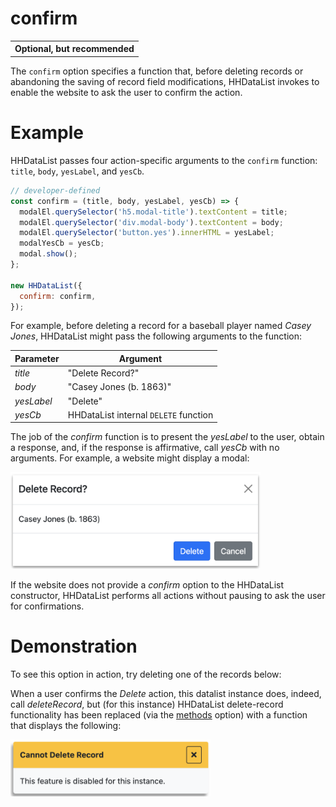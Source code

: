 # confirm

<table class="options-table"><tr><th>Optional, but recommended</th></tr></table>

The `confirm` option specifies a function that, before deleting records or abandoning the saving of record field modifications, HHDataList invokes to enable the website to ask the user to confirm the action.

# Example

HHDataList passes four action-specific arguments to the `confirm` function: `title`, `body`, `yesLabel`, and `yesCb`.

``` js nonum
// developer-defined
const confirm = (title, body, yesLabel, yesCb) => {
  modalEl.querySelector('h5.modal-title').textContent = title;
  modalEl.querySelector('div.modal-body').textContent = body;
  modalEl.querySelector('button.yes').innerHTML = yesLabel;
  modalYesCb = yesCb;
  modal.show();
};
 
new HHDataList({
  confirm: confirm,
});
```

For example, before deleting a record for a baseball player named *Casey Jones*, HHDataList might pass the following arguments to the function:

|Parameter|Argument|
|-|-|
|*title*|"Delete Record?"|
|*body*|"Casey Jones (b. 1863)"|
|*yesLabel*|"Delete"|
|*yesCb*|HHDataList internal `DELETE` function|

The job of the *confirm* function is to present the *yesLabel* to the user, obtain a response, and, if the response is affirmative, call *yesCb* with no arguments. For example, a website might display a modal:

<p><img src="confirm.png" class="img-fluid d-block" width=400 loading="lazy"></p>

If the website does not provide a *confirm* option to the HHDataList constructor, HHDataList performs all actions without pausing to ask the user for confirmations.

# Demonstration

To see this option in action, try deleting one of the records below:

<div id="datalist" class="hh-data-list mt-4"></div>
<script>
  var options = new DLPlayersOptions002('datalist');
  options.expand.showTool = false;
  options.queryParams.limit.showTool = false;
  new HHDataList(options);
</script>

When a user confirms the *Delete* action, this datalist instance does, indeed, call *deleteRecord*, but (for this instance) HHDataList delete-record functionality has been replaced (via the [methods](/en/hhdatalist/v0.0.2/options/methods/) option) with a function that displays the following:

<p><img src="warning-disabled.png" class="img-fluid d-block" width=320 loading="lazy"></p>
